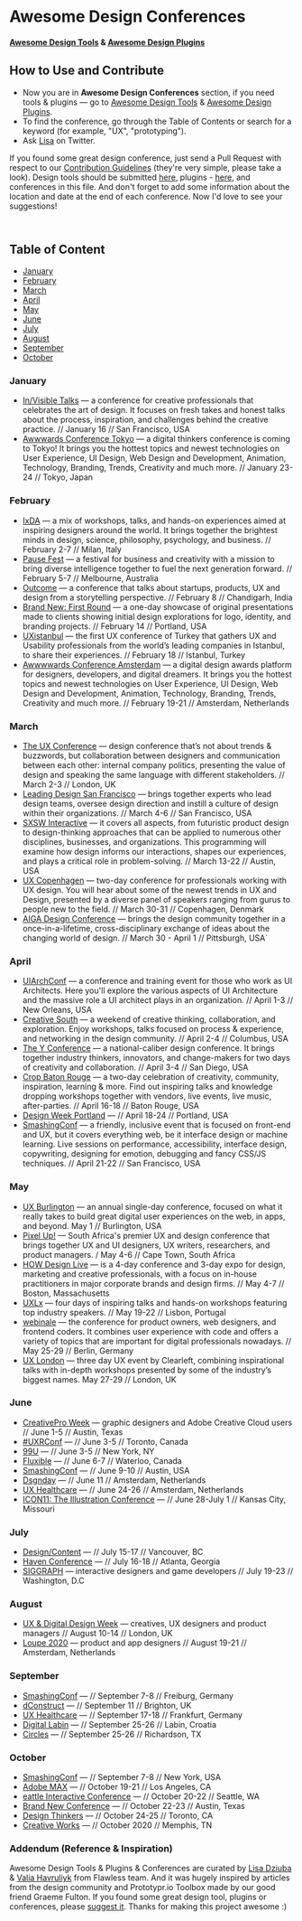 <div class="hidden-in-page">

# Awesome Design Conferences
#### [Awesome Design Tools](https://github.com/LisaDziuba/Awesome-Design-Tools) & [Awesome Design Plugins](https://github.com/LisaDziuba/Awesome-Design-Tools/blob/master/Awesome-Design-Plugins.md)

</div>

## How to Use and Contribute

* Now you are in **Awesome Design Conferences** section, if you need tools & plugins — go to [Awesome Design Tools](https://github.com/LisaDziuba/Awesome-Design-Tools) & [Awesome Design Plugins](https://github.com/LisaDziuba/Awesome-Design-Tools/blob/master/Awesome-Design-Plugins.md).
* To find the conference, go through the Table of Contents or search for a keyword (for example, "UX", "prototyping").
* Ask [Lisa](https://twitter.com/LisaDziuba) on Twitter.

If you found some great design conference, just send a Pull Request with respect to our [Contribution Guidelines](https://github.com/LisaDziuba/Awesome-Design-Tools/blob/master/Contribution_Guidelines.md) (they're very simple, please take a look). Design tools should be submitted [here](https://github.com/LisaDziuba/Awesome-Design-Tools), plugins - [here](https://github.com/LisaDziuba/Awesome-Design-Tools/blob/master/Awesome-Design-Plugins.md), and conferences in this file. And don't forget to add some information about the location and date at the end of each conference. Now I'd love to see your suggestions!

</div>

<header class='header header-top -mint'></header>

<div class="nav">

## Table of Content

* [January](#january)
* [February](#february)
* [March](#march)
* [April](#april)
* [May](#may)
* [June](#june)
* [July](#july)
* [August](#august)
* [September](#september)
* [October](#october)

</div>

<main>


<article id="january">

### January

* [In/Visible Talks](https://invisibletalks.com/conference-2020/) — a conference for creative professionals that celebrates the art of design. It focuses on fresh takes and honest talks about the process, inspiration, and challenges behind the creative practice. // January 16 // San Francisco, USA
* [Awwwards Conference Tokyo](https://conference.awwwards.com/tokyo/) — a digital thinkers conference is coming to Tokyo! It brings you the hottest topics and newest technologies on User Experience, UI Design, Web Design and Development, Animation, Technology, Branding, Trends, Creativity and much more. // January 23-24 // Tokyo, Japan

</article>

<article id="february">

### February

* [IxDA](https://interaction20.ixda.org/) — a mix of workshops, talks, and hands-on experiences aimed at inspiring designers around the world. It brings together the brightest minds in design, science, philosophy, psychology, and business. // February 2-7 // Milan, Italy
* [Pause Fest](https://www.pausefest.com.au/) — a festival for business and creativity with a mission to bring diverse intelligence together to fuel the next generation forward. // February 5-7 // Melbourne, Australia
* [Outcome](http://outcomeconf.com/) — a conference that talks about startups, products, UX and design from a storytelling perspective. // February 8 // Chandigarh, India
* [Brand New: First Round](https://underconsideration.com/firstround/) — a one-day showcase of original presentations made to clients showing initial design explorations for logo, identity, and branding projects. // February 14 // Portland, USA
* [UXistanbul](https://uxistanbul.org/) — the first UX conference of Turkey that gathers UX and Usability professionals from the world’s leading companies in Istanbul, to share their experiences. // February 18 // Istanbul, Turkey
* [Awwwwards Conference Amsterdam](https://conference.awwwards.com/amsterdam) — a digital design awards platform for designers, developers, and digital dreamers. It brings you the hottest topics and newest technologies on User Experience, UI Design, Web Design and Development, Animation, Technology, Branding, Trends, Creativity and much more. // February 19-21 // Amsterdam, Netherlands

</article>

<article id="march">
  
### March

* [The UX Conference](https://theuxconf.com/) — design conference that’s not about trends & buzzwords, but collaboration between designers and communication between each other: internal company politics, presenting the value of design and speaking the same language with different stakeholders. // March 2-3 // London, UK 
* [Leading Design San Francisco](https://leadingdesign.com/conferences/sanfran-2020) — brings together experts who lead design teams, oversee design direction and instill a culture of design within their organizations. // March 4-6 // San Francisco, USA
* [SXSW Interactive](https://www.sxsw.com/conference/design/) — it covers all aspects, from futuristic product design to design-thinking approaches that can be applied to numerous other disciplines, businesses, and organizations. This programming will examine how design informs our interactions, shapes our experiences, and plays a critical role in problem-solving. // March 13-22 // Austin, USA
* [UX Copenhagen](https://uxcopenhagen.com/) —  two-day conference for professionals working with UX design. You will hear about some of the newest trends in UX and Design, presented by a diverse panel of speakers ranging from gurus to people new to the field. // March 30-31 // Copenhagen, Denmark
* [AIGA Design Conference](https://designconference.aiga.org/) — brings the design community together in a once-in-a-lifetime, cross-disciplinary exchange of ideas about the changing world of design.  // March 30 - April 1 // Pittsburgh, USA`

</article>

<article id="april">
  
### April

* [UIArchConf](http://uiarchconf.com/) — a conference and training event for those who work as UI Architects. Here you'll explore the various aspects of UI Architecture and the massive role a UI architect plays in an organization. // April 1-3 // New Orleans, USA
* [Creative South](https://www.creativesouth.com/) — a weekend of creative thinking, collaboration, and exploration. Enjoy workshops, talks focused on process & experience, and networking in the design community. // April 2-4 // Columbus, USA
* [The Y Conference](https://sandiego.aiga.org/programs/y-conference/) — a national-caliber design conference. It brings together industry thinkers, innovators, and change-makers for two days of creativity and collaboration. // April 3-4 // San Diego, USA
* [Crop Baton Rouge](https://www.cropcons.com/) — a two-day celebration of creativity, community, inspiration, learning & more. Find out inspiring talks and knowledge dropping workshops together with vendors, live events, live music, after-parties. // April 16-18 // Baton Rouge, USA
* [Design Week Portland](https://designportland.org/festival/2020) — // April 18-24 // Portland, USA
* [SmashingConf](https://smashingconf.com/sf-2020/) — a friendly, inclusive event that is focused on front-end and UX, but it covers everything web, be it interface design or machine learning. Live sessions on performance, accessibility, interface design, copywriting, designing for emotion, debugging and fancy CSS/JS techniques. // April 21-22 // San Francisco, USA

</article>

<article id="may">
  
### May 

* [UX Burlington](https://www.uxburlington.com/) — an annual single-day conference, focused on what it really takes to build great digital user experiences on the web, in apps, and beyond.  May 1 // Burlington, USA
* [Pixel Up!](https://pixelup.co.za/) — South Africa's premier UX and design conference that brings together UX and UI designers, UX writers, researchers, and product managers.  / May 4-6 // Cape Town, South Africa
* [HOW Design Live](https://www.howdesignlive.com/) — is a 4-day conference and 3-day expo for design, marketing and creative professionals, with a focus on in-house practitioners in major corporate brands and design firms. // May 4-7 // Boston, Massachusetts
* [UXLx](https://www.ux-lx.com/) — four days of inspiring talks and hands-on workshops featuring top industry speakers. // May 19-22 // Lisbon, Portugal
* [webinale](https://webinale.de/en) — the conference for product owners, web designers, and frontend coders. It combines user experience with code and offers a variety of topics that are important for digital professionals nowadays. // May 25-29 // Berlin, Germany
* [UX London](https://2020.uxlondon.com/) — three day UX event by Clearleft, combining inspirational talks with in-depth workshops presented by some of the industry’s biggest names.  May 27-29 // London, UK

</article>

<article id="june">
  
### June

* [CreativePro Week]() — graphic designers and Adobe Creative Cloud users // June 1-5 // Austin, Texas
* [#UXRConf]() — // June 3-5 // Toronto, Canada 
* [99U]() — // June 3-5 // New York, NY
* [Fluxible]() — // June 6-7 // Waterloo, Canada
* [SmashingConf]() — // June 9-10 // Austin, USA
* [Dsgnday]() — // June 11 // Amsterdam, Netherlands
* [UX Healthcare]() — // June 24-26 // Amsterdam, Netherlands
* [ICON11: The Illustration Conference]() — // June 28-July 1 // Kansas City, Missouri

</article>

<article id="july">
  
### July

* [Design/Content]() — // July 15-17 // Vancouver, BC 
* [Haven Conference]() — // July 16-18 // Atlanta, Georgia
* [SIGGRAPH]() — interactive designers and game developers // July 19-23 // Washington, D.C

</article>

<article id="august">
  
### August 

* [UX & Digital Design Week]() — creatives, UX designers and product managers // August 10-14 // London, UK 
* [Loupe 2020]() — product and app designers // August 19-21 // Amsterdam, Netherlands


</article>

<article id="september">
  
### September 

* [SmashingConf]() — // September 7-8 // Freiburg, Germany
* [dConstruct]() — // September 11 // Brighton, UK
* [UX Healthcare]() — // September 17-18 // Frankfurt, Germany
* [Digital Labin]() — // September 25-26 // Labin, Croatia
* [Circles]() — // September 25-26 // Richardson, TX

</article>

<article id="october">
  
### October 

* [SmashingConf]() — // September 7-8 // New York, USA
* [Adobe MAX]() — // October 19-21 // Los Angeles, CA
* [eattle Interactive Conference]() — // October 20-22 // Seattle, WA
* [Brand New Conference]() — // October 22-23 // Austin, Texas
* [Design Thinkers]() — // October 24-25 // Toronto, CA
* [Creative Works]() — // October 2020 // Memphis, TN


</article>

<article id="addendum">

### Addendum (Reference & Inspiration)

Awesome Design Tools & Plugins & Conferences are curated by [Lisa Dziuba](https://twitter.com/LisaDziuba) & [Valia Havruliyk](https://twitter.com/ValiaHavryliuk) from Flawless team. And it was hugely inspired by articles from the design community and Prototypr.io Toolbox made by our good friend Graeme Fulton. If you found some great design tool, plugins or conferences, please [suggest it](https://github.com/LisaDziuba/Awesome-Design-Tools/blob/master/Contribution_Guidelines.md). Thanks for making this project awesome :)

</article>


